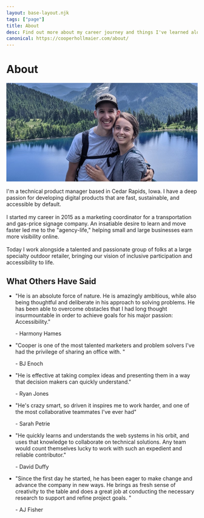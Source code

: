 ```yaml
---
layout: base-layout.njk
tags: ["page"]
title: About
desc: Find out more about my career journey and things I've learned along the way.
canonical: https://cooperhollmaier.com/about/
---
```


# About

<img class="hero" alt="Cooper and Janessa standing high above a clear blue lake and mountainous landscape" src="/assets/img/about.jpg"/>

I'm a technical product manager based in Cedar Rapids, Iowa. I have a deep passion for developing digital products that are fast, sustainable, and accessible by default.\
\
I started my career in 2015 as a marketing coordinator for a transportation and gas-price signage company. An insatiable desire to learn and move faster led me to the "agency-life," helping small and large businesses earn more visibility online.\
\
Today I work alongside a talented and passionate group of folks at a large specialty outdoor retailer, bringing our vision of inclusive participation and accessibility to life.

## What Others Have Said

<ul class="ul-testimonial">
    <li>
        <p>
            "He is an absolute force of nature. He is amazingly ambitious, while also being thoughtful and deliberate in his approach to solving problems. He has been able to overcome obstacles that I had long thought insurmountable in order to achieve goals for his major passion: Accessibility."
        </p>
        <p>
            - Harmony Hames
        </p>
    </li>
    <li>
        <p>
            "Cooper is one of the most talented marketers and problem solvers I've had the privilege of sharing an office with. "
        </p>
        <p>
            - BJ Enoch
        </p>
    </li>
    <li>
        <p>
            "He is effective at taking complex ideas and presenting them in a way that decision makers can quickly understand."
        </p>
        <p>
            - Ryan Jones
        </p>
    </li>
    <li>
        <p>
            "He's crazy smart, so driven it inspires me to work harder, and one of the most collaborative teammates I've ever had"
        </p>
        <p>
            - Sarah Petrie
        </p>    
    </li>
    <li>
        <p>
            "He quickly learns and understands the web systems in his orbit, and uses that knowledge to collaborate on technical solutions. Any team would count themselves lucky to work with such an expedient and reliable contributor."
        </p>
        <p>
            - David Duffy
        </p>
    </li>
    <li>
        <p>
            "Since the first day he started, he has been eager to make change and advance the company in new ways. He brings as fresh sense of creativity to the table and does a great job at conducting the necessary research to support and refine project goals. "
        </p>
        <p>
            - AJ Fisher
        </p>
    </li>
</ul>
